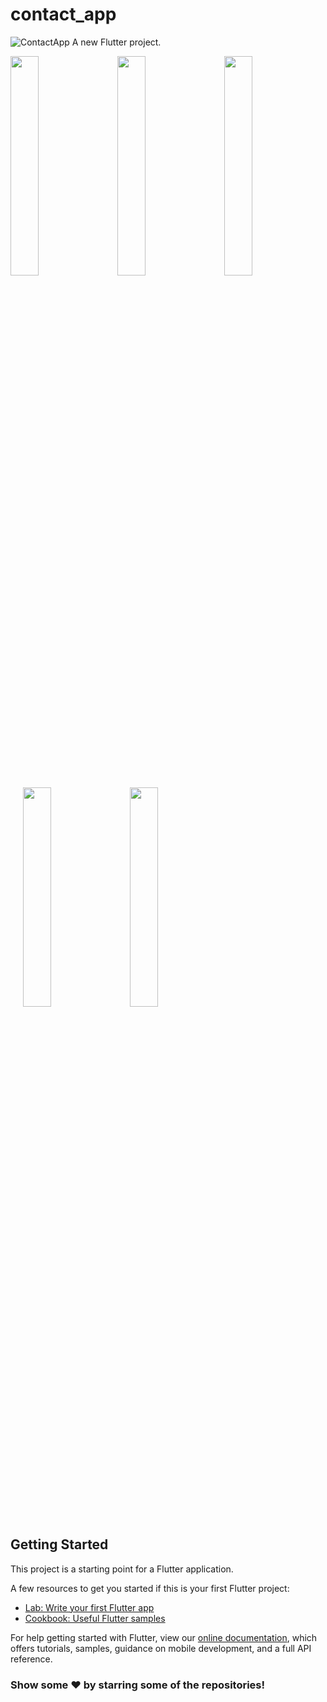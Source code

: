 # contact_app

![ContactApp](https://drive.google.com/file/d/1NUtrbv37YUYY3-73dglE-q2PUrEtaroF/view?usp=sharing)
A new Flutter project.

<img src="https://github.com/shivanigupta19/Contact-app--Firebase-Database-and-Storage--Flutter/blob/master/assets/1.jpeg?raw=false" width="30%">&nbsp;&nbsp;&nbsp;&nbsp;&nbsp;<img src="https://github.com/shivanigupta19/Contact-app--Firebase-Database-and-Storage--Flutter/blob/master/assets/2.jpeg" width="30%">&nbsp;&nbsp;&nbsp;&nbsp;&nbsp;<img src="https://github.com/shivanigupta19/Contact-app--Firebase-Database-and-Storage--Flutter/blob/master/assets/3.jpeg?raw=false" width="30%">&nbsp;&nbsp;&nbsp;&nbsp;&nbsp;<img src="https://github.com/shivanigupta19/Contact-app--Firebase-Database-and-Storage--Flutter/blob/master/assets/4.jpeg?raw=false" width="30%">&nbsp;&nbsp;&nbsp;&nbsp;&nbsp;<img src="https://github.com/shivanigupta19/Contact-app--Firebase-Database-and-Storage--Flutter/blob/master/assets/5.jpeg?raw=false" width="30%">

## Getting Started

This project is a starting point for a Flutter application.

A few resources to get you started if this is your first Flutter project:

- [Lab: Write your first Flutter app](https://flutter.dev/docs/get-started/codelab)
- [Cookbook: Useful Flutter samples](https://flutter.dev/docs/cookbook)

For help getting started with Flutter, view our
[online documentation](https://flutter.dev/docs), which offers tutorials,
samples, guidance on mobile development, and a full API reference.

### Show some ❤️ by starring some of the repositories!
